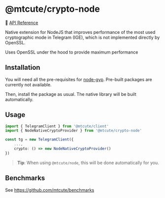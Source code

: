 # @mtcute/crypto-node

📖 [API Reference](https://ref.mtcute.dev/modules/_mtcute_crypto_node.html)

Native extension for NodeJS that improves performance of the most used
cryptographic mode in Telegram (IGE), which is not implemented directly by OpenSSL.

Uses OpenSSL under the hood to provide maximum performance

## Installation
You will need all the pre-requisites for [node-gyp](https://github.com/nodejs/node-gyp#installation).
Pre-built packages are currently not available.

Then, install the package as usual. The native library will be built automatically.

## Usage

```typescript
import { TelegramClient } from '@mtcute/client'
import { NodeNativeCryptoProvider } from '@mtcute/crypto-node'

const tg = new TelegramClient({
    ...,
    crypto: () => new NodeNativeCryptoProvider()
})
```

> **Tip**: When using `@mtcute/node`, this will be done automatically for you.

## Benchmarks

See https://github.com/mtcute/benchmarks